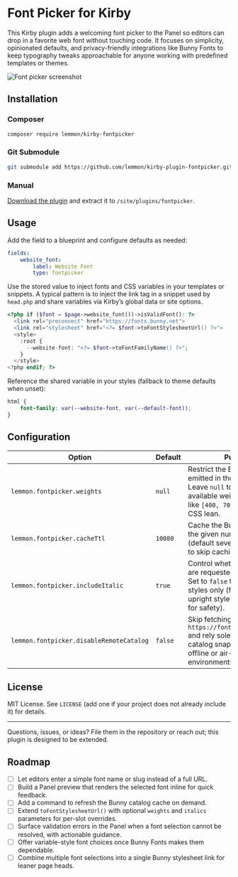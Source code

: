 # Font Picker for Kirby

This Kirby plugin adds a welcoming font picker to the Panel so editors can drop in a favorite web font without touching code. It focuses on simplicity, opinionated defaults, and privacy-friendly integrations like Bunny Fonts to keep typography tweaks approachable for anyone working with predefined templates or themes.

![Font picker screenshot](screenshot.png)

## Installation

### Composer

```bash
composer require lemmon/kirby-fontpicker
```

### Git Submodule

```bash
git submodule add https://github.com/lemmon/kirby-plugin-fontpicker.git site/plugins/fontpicker
```

### Manual

[Download the plugin](https://api.github.com/repos/lemmon/kirby-plugin-fontpicker/zipball) and extract it to `/site/plugins/fontpicker`.

## Usage

Add the field to a blueprint and configure defaults as needed:

```yaml
fields:
    website_font:
        label: Website Font
        type: fontpicker
```

Use the stored value to inject fonts and CSS variables in your templates or snippets. A typical pattern is to inject the link tag in a snippet used by `head.php` and share variables via Kirby’s global data or site options.

```php
<?php if ($font = $page->website_font())->isValidFont(): ?>
  <link rel="preconnect" href="https://fonts.bunny.net">
  <link rel="stylesheet" href="<?= $font->toFontStylesheetUrl() ?>">
  <style>
    :root {
      --website-font: "<?= $font->toFontFamilyName() ?>";
    }
  </style>
<?php endif; ?>
```

Reference the shared variable in your styles (fallback to theme defaults when unset):

```css
html {
    font-family: var(--website-font, var(--default-font));
}
```

## Configuration

| Option                                   | Default | Purpose                                                                                                                                                                 |
| ---------------------------------------- | ------- | ----------------------------------------------------------------------------------------------------------------------------------------------------------------------- |
| `lemmon.fontpicker.weights`              | `null`  | Restrict the Bunny weights emitted in the stylesheet URL. Leave `null` to request every available weight; set to values like `[400, 700]` to keep the CSS lean.         |
| `lemmon.fontpicker.cacheTtl`             | `10080` | Cache the Bunny catalog for the given number of minutes (default seven days). Set to `0` to skip caching.                                                               |
| `lemmon.fontpicker.includeItalic`        | `true`  | Control whether italic variants are requested when available. Set to `false` to emit upright styles only (fonts with no upright style still include italic for safety). |
| `lemmon.fontpicker.disableRemoteCatalog` | `false` | Skip fetching `https://fonts.bunny.net/list` and rely solely on the bundled catalog snapshot. Useful for offline or air-gapped environments.                            |

## License

MIT License. See `LICENSE` (add one if your project does not already include it) for details.

---

Questions, issues, or ideas? File them in the repository or reach out; this plugin is designed to be extended.

## Roadmap

-   [ ] Let editors enter a simple font name or slug instead of a full URL.
-   [ ] Build a Panel preview that renders the selected font inline for quick feedback.
-   [ ] Add a command to refresh the Bunny catalog cache on demand.
-   [ ] Extend `toFontStylesheetUrl()` with optional `weights` and `italics` parameters for per-slot overrides.
-   [ ] Surface validation errors in the Panel when a font selection cannot be resolved, with actionable guidance.
-   [ ] Offer variable-style font choices once Bunny Fonts makes them dependable.
-   [ ] Combine multiple font selections into a single Bunny stylesheet link for leaner page heads.
